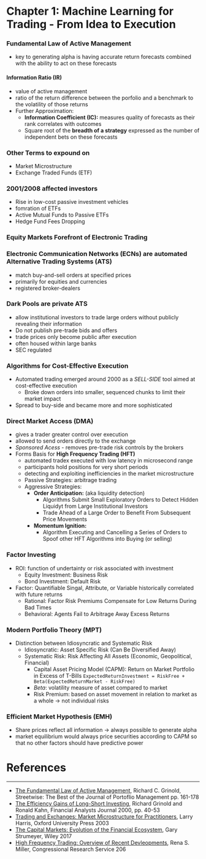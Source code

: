 # Chapter 1: Machine Learning for Trading - From Idea to Execution 

### **Fundamental Law of Active Management**
- key to generating alpha is having accurate return forecasts combined with the ability to act on these forecasts 
#### **Information Ratio (IR)**
- value of active management 
- ratio of the return difference between the porfolio and a benchmark to the volatility of those returns
- Further Approximation: 
    - **Information Coefficient (IC):** measures quality of forecasts as their rank correlates with outcomes 
    - Square root of the **breadth of a strategy** expressed as the number of independent bets on these forecasts 


### Other Terms to expound on 
- Market Microstructure
- Exchange Traded Funds (ETF) 



### 2001/2008 affected investors 
- Rise in low-cost passive investment vehicles
- fomration of ETFs
- Active Mutual Funds to Passive ETFs
- Hedge Fund Fees Dropping 

### Equity Markets Forefront of Electronic Trading 


### **Electronic Communication Networks (ECNs)** are automated **Alternative Trading Systems (ATS)**
- match buy-and-sell orders at specified prices
- primarily for equities and currencies
- registered broker-dealers 

### **Dark Pools** are private ATS
- allow institutional investors to trade large orders without publicly revealing their information 
- Do not publish pre-trade bids and offers 
- trade prices only become public after execution 
- often housed within large banks
- SEC regulated 


### Algorithms for Cost-Effective Execution 
- Automated trading emerged around 2000 as a *SELL-SIDE* tool aimed at cost-effective execution 
    - Broke down orders into smaller, sequenced chunks to limit their market impact 
- Spread to buy-side and became more and more sophisticated 


### **Direct Market Access (DMA)**
- gives a trader greater control over execution 
- allowed to send orders directly to the exchange 
- *Sponsored Acess* - removes pre-trade risk controls by the brokers 
- Forms Basis for **High Frequency Trading (HFT)**
    - automated tradex executed with low latency in microsecond range 
    - participants hold positions for very short periods 
    - detecting and exploiting inefficiencies in the market microstructure 
    - Passive Strategies: arbitrage trading 
    - Aggressive Strategies: 
        - **Order Anticipation:** (aka liquidity detection)
            - Algorithms Submit Small Exploratory Orders to Detect Hidden Liquidyt from Large Institutional Investors 
            - Trade Ahead of a Large Order to Benefit From Subsequent Price Movements 
        - **Momentum Ignition:**
            - Algorithm Executing and Cancelling a Series of Orders to Spoof other HFT Algorithms into Buying (or selling)


### Factor Investing
- ROI: function of undertainty or risk associated with investment 
    - Equity Investment: Business Risk
    - Bond Investment: Default Risk 
- Factor: Quantifiable Singal, Attribute, or Variable historically correlated with future returns 
    - Rational: Factor Risk Premiums Compensate for Low Returns During Bad Times 
    - Behavioral: Agents Fail to Arbitrage Away Excess Returns 

### Modern Portfolio Theory (MPT)
- Distinction between Idiosyncratic and Systematic Risk 
    - Idiosyncratic: Asset Specific Risk (Can Be Diversified Away)
    - Systematic Risk: Risk Affecting All Assets (Economic, Geopolitical, Financial)
        - Capital Asset Pricing Model (CAPM): Return on Market Portfolio in Excess of T-Bills 
            `ExpectedReturnInvestment = RiskFree + Beta(ExpectedReturnMarket - RiskFree)`
        - *Beta*: volatility measure of asset compared to market     
        - Risk Premium: based on asset movement in relation to market as a whole -> not individual risks

### Efficient Market Hypothesis (EMH)
- Share prices reflect all information -> always possible to generate alpha 
- market equilibrium would always price securities according to CAPM so that no other factors should have predictive power 


# References 
--- 
- [The Fundamental Law of Active Management](https://books.google.com/books?hl=en&lr=&id=keA9DwAAQBAJ&oi=fnd&pg=PA161&ots=9jy-n5SQNy&sig=AMb7dF-fVUUsW77EXfFPE5jcbV8#v=onepage&q&f=false), Richard C. Grinold, Streetwise: The Best of the Journal of Portoflio Management pp. 161-178
- [The Efficiency Gains of Long-Short Investing](https://www.jstor.org/stable/4480281), Richard Grinold and Ronald Kahn, Financial Analysts Journal 2000, pp. 40-53
- [Trading and Exchanges: Market Microstructure for Practitioners](https://www.amazon.com/Trading-Exchanges-Market-Microstructure-Practitioners/dp/0195144708), Larry Harris, Oxford University Press 2003
- [The Capital Markets: Evolution of the Financial Ecosystem](https://www.amazon.com/Capital-Markets-Evolution-Financial-Ecosystem/dp/1119220548/ref=sr_1_1?crid=1IMMXTTYUYAE8&keywords=the+capital+markets%3A+evolution+of+the+financial+ecosystem&qid=1660946061&s=books&sprefix=the+capital+markets+evolution+of+the+financial+ecosystem%2Cstripbooks%2C51&sr=1-1), Gary Strumeyer, Wiley 2017
- [High Frequency Trading: Overview of Recent Devleopments](https://sgp.fas.org/crs/misc/R44443.pdf), Rena S. Miller, Congressional Research Service 206



